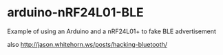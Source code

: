 arduino-nRF24L01-BLE
====================

Example of using an Arduino and a nRF24L01+ to fake BLE advertisement

also http://jason.whitehorn.ws/posts/hacking-bluetooth/